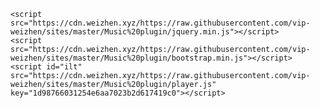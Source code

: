     <script src="https://cdn.weizhen.xyz/https://raw.githubusercontent.com/vip-weizhen/sites/master/Music%20plugin/jquery.min.js"></script>
    <script src="https://cdn.weizhen.xyz/https://raw.githubusercontent.com/vip-weizhen/sites/master/Music%20plugin/bootstrap.min.js"></script>
    <script id="ilt" src="https://cdn.weizhen.xyz/https://raw.githubusercontent.com/vip-weizhen/sites/master/Music%20plugin/player.js" key="1d98766031254e6aa7023b2d617419c0"></script>
